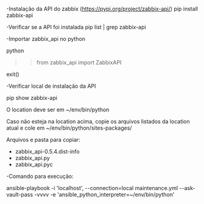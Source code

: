 -Instalação da API do zabbix (https://pypi.org/project/zabbix-api/)
pip install zabbix-api

-Verificar se a API foi instalada
pip list | grep zabbix-api

-Importar zabbix_api no python

python

>> from zabbix_api import ZabbixAPI

exit()

-Verificar local de instalação da API

pip show zabbix-api

O location deve ser em ~/env/bin/python

Caso não esteja na location acima, copie os arquivos listados da location atual e cole em ~/env/bin/python/sites-packages/

Arquivos e pasta para copiar: 
- zabbix_api-0.5.4.dist-info
- zabbix_api.py
- zabbix_api.pyc

-Comando para execução:

ansible-playbook -i 'localhost', --connection=local maintenance.yml --ask-vault-pass -vvvv -e 'ansible_python_interpreter=~/env/bin/python'

